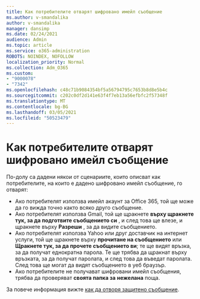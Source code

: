 ```yaml
---
title: Как потребителите отварят шифровано имейл съобщение
ms.author: v-smandalika
author: v-smandalika
manager: dansimp
ms.date: 02/24/2021
audience: Admin
ms.topic: article
ms.service: o365-administration
ROBOTS: NOINDEX, NOFOLLOW
localization_priority: Normal
ms.collection: Adm_O365
ms.custom:
- "9000078"
- "7342"
ms.openlocfilehash: c48c71b9084354bf5a56794795c7653b8d8e5b4c
ms.sourcegitcommit: c202c0df2d141e63f4f7eb13a56efbfc2f57348f
ms.translationtype: MT
ms.contentlocale: bg-BG
ms.lasthandoff: 03/05/2021
ms.locfileid: "50523479"
---
```

# <a name="how-users-open-an-encrypted-email-message"></a>Как потребителите отварят шифровано имейл съобщение

По-долу са дадени някои от сценариите, които описват как потребителите, на които е дадено шифровано имейл съобщение, го отварят:

- Ако потребителят използва имейл акаунт за Office 365, той ще може да го вижда точно както всяко друго съобщение.
- Ако потребителят използва Gmail, той ще щракнете **върху щракнете тук, за да подготвите съобщението си** , и след това ще влезе, и щракнете върху **Разреши** , за да видите съобщението.
- Ако потребителят използва Yahoo или друг доставчик на интернет услуги, той ще щракнете върху **прочитане на съобщението** или **Щракнете тук, за да прочете съобщението ви**; те ще видят връзка, за да получат еднократна парола. Те ще трябва да щракнат върху връзката, за да получат паролата, и след това да въведат паролата. След това ще могат да видят съобщението в уеб браузър.
- Ако потребителите не получават шифровани имейл съобщения, трябва да проверяват **своята папка за** **нежелана** поща.

За повече информация вижте [как да отворя защитено съобщение](https://support.microsoft.com/topic/how-do-i-open-a-protected-message-1157a286-8ecc-4b1e-ac43-2a608fbf3098).